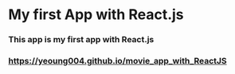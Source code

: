 # My first App with React.js
### This app is my first app with React.js
### https://yeoung004.github.io/movie_app_with_ReactJS